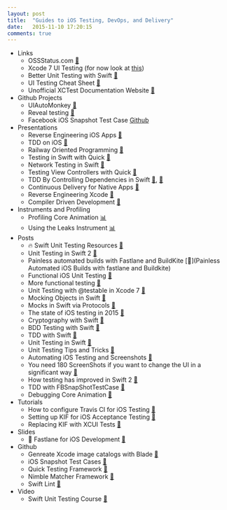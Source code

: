 ```yaml
---
layout: post
title:  "Guides to iOS Testing, DevOps, and Delivery"
date:   2015-11-10 17:20:15
comments: true
---
```



- Links 
    - OSSStatus.com [:link:](http://www.osstatus.com/)
    - Xcode 7 UI Testing (for now look at [this](http://www.mokacoding.com/blog/xcode-7-ui-testing/))
    - Better Unit Testing with Swift [:link:](http://masilotti.com/better-swift-unit-testing/)
    - UI Testing Cheat Sheet [:link:](http://masilotti.com/ui-testing-cheat-sheet/)
    - Unofficial XCTest Documentation Website [:link:](http://masilotti.com/xctest-documentation/)
- Github Projects
    - UIAutoMonkey [:link:](https://github.com/jonathanpenn/ui-auto-monkey)
    - Reveal testing [:link:](http://revealapp.com/)
    - Facebook iOS Snapshot Test Case [Github](https://github.com/facebook/ios-snapshot-test-case)
- Presentations
    - Reverse Engineering iOS Apps [:floppy_disk:](https://realm.io/news/conrad-kramer-reverse-engineering-ios-apps-lyft/)
    - TDD on iOS [:floppy_disk:](https://realm.io/news/altconf-glen-tregoning-paul-zabelin-successful-test-driven-development-on-ios/)
    - Railway Oriented Programming [:floppy_disk:](http://fsharpforfunandprofit.com/rop/)
    - Testing in Swift with Quick [:floppy_disk:](https://realm.io/news/testing-in-swift/)
    - Network Testing in Swift [:floppy_disk:](https://realm.io/news/soffes-swift-network-testing-dvr/)
    - Testing View Controllers with Quick [:floppy_disk:](https://realm.io/news/rachel-bobbins-testing-view-controllers-quick/)
    - TDD By Controlling Dependencies in Swift [:floppy_disk:](https://www.youtube.com/watch?v=qYpURmZcCKs&index=47&list=PLEx5khR4g7PL0fDNJkI2dHhqeckQTAbes), [:floppy_disk:](http://gotocon.com/dl/goto-cph-2015/slides/JorgeD.OrtizFuentes_TestDrivenDevelopmentbyControllingDependencies.pdf)
    - Continuous Delivery for Native Apps [:floppy_disk:](http://gotocon.com/dl/goto-cph-2015/slides/NielsFrydenholm_ContinuousDeliveryForNativeApps.pdf)
    - Reverse Engineering Xcode [:floppy_disk:](https://realm.io/news/jp-simard-reverse-engineering-code-completion/) 
    - Compiler Driven Development [:floppy_disk:](https://github.com/nlutsenko/compile-time-guaranteed/blob/master/compile-time-guaranteed.pdf)
- Instruments and Profiling
    - Profiling Core Animation [:bar_chart:](https://littlebitesofcocoa.com/113-profiling-core-animation)
    - Using the Leaks Instrument [:bar_chart:](http://www.russbishop.net/shoot-the-heap)
- Posts
    - :fire: Swift Unit Testing Resources [:link:](http://www.andrewcbancroft.com/2014/12/19/swift-unit-testing-resources/)
    - Unit Testing in Swift 2 [:link:](http://masteringswift.blogspot.com/2015/07/swift-2-and-unit-testing.html)
    - Painless automated builds with Fastlane and BuildKite [:link:](Painless Automated iOS Builds with fastlane and Buildkite)
    - Functional iOS Unit Testing [:link:](http://www.ebaytechblog.com/2015/04/15/functional-ios-testing-in-swift/)
    - More functional testing [:link:](http://www.thinkandbuild.it/ios-functional-testing-with-user-stories-uitest-and-local-server/)
    - Unit Testing with @testable in Xcode 7 [:link:](http://natashatherobot.com/swift-2-xcode-7-unit-testing-access/)
    - Mocking Objects in Swift [:link:](http://www.raywenderlich.com/101306/unit-testing-tutorial-mocking-objects)
    - Mocks in Swift via Protocols [:link:](http://blog.eliperkins.me/mocks-in-swift-via-protocols?utm_campaign=This%2BWeek%2Bin%2BSwift&utm_medium=email&utm_source=This_Week_in_Swift_59)
    - The state of iOS testing in 2015 [:link:](http://www.mokacoding.com/blog/ios-testing-in-2015/)
    - Cryptography with Swift [:link:](http://digitalleaves.com/blog/2015/08/commoncrypto-in-swift/?utm_campaign=Swift%2BSandbox&utm_medium=web&utm_source=Swift_Sandbox_3)
    - BDD Testing with Swift [:link:](http://railsware.com/blog/2014/07/04/bdd-style-testing-in-swift-with-sleipnir/)
    - TDD with Swift [:link:](http://swiftandpainless.com/category/tdd/)
    - Unit Testing in Swift [:link:](https://bendyworks.com/unit-testing-in-swift/)
    - Unit Testing Tips and Tricks [:link:](http://natashatherobot.com/swift-unit-testing-tips-and-tricks/)
    - Automating iOS Testing and Screenshots [:link:](http://www.russbishop.net/storm-sim-requires-180-screenshots)
    - You need 180 ScreenShots if you want to change the UI in a significant way [:link:](http://www.russbishop.net/storm-sim-requires-180-screenshots)
    - How testing has improved in Swift 2 [:link:](http://code.tutsplus.com/tutorials/advances-in-testing-with-xcode-7-and-swift-2--cms-24469)
    - TDD with FBSnapShotTestCase [:link:](http://devmonologue.com/ios/category/test-driven-development/)
    - Debugging Core Animation [:link:](http://jwilling.com/blog/debugging-core-animation-on-osx/)
- Tutorials
    - How to configure Travis CI for iOS Testing [:link:](http://www.mokacoding.com/blog/travis-ci-ios-testing/)
    - Setting up KIF for iOS Acceptance Testing [:link:](http://www.mokacoding.com/blog/setting-up-kif-for-ios-acceptance-testing/)
    - Replacing KIF with XCUI Tests [:link:](http://www.catehuston.com/blog/2015/11/11/replacing-kif-tests-with-xcui-tests/?utm_campaign=This%2BWeek%2Bin%2BSwift&utm_medium=email&utm_source=This_Week_in_Swift_62)
- Slides
    - :raised_hands: Fastlane for iOS Development [:floppy_disk:](https://speakerdeck.com/hedjirog/how-we-use-fastlane-at-wantedly)
- Github
    - Genreate Xcode image catalogs with Blade [:link:](https://github.com/jondot/blade)
    - iOS Snapshot Test Cases [:link:](https://github.com/facebook/ios-snapshot-test-case)
    - Quick Testing Framework [:link:](https://github.com/Quick/Quick)
    - Nimble Matcher Framework [:link:](https://github.com/Quick/Nimble)
    - Swift Lint [:link:](https://github.com/realm/SwiftLint)
- Video 
    - Swift Unit Testing Course [:link:](http://code.tutsplus.com/courses/unit-testing-with-swift-and-xctest)